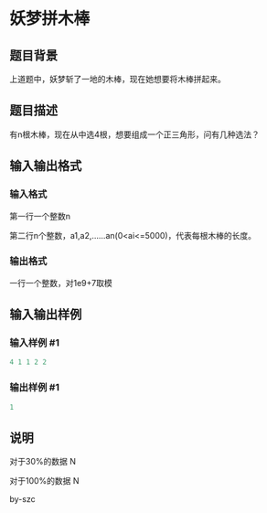 # 妖梦拼木棒

## 题目背景

上道题中，妖梦斩了一地的木棒，现在她想要将木棒拼起来。

## 题目描述

有n根木棒，现在从中选4根，想要组成一个正三角形，问有几种选法？

## 输入输出格式

### 输入格式

第一行一个整数n

第二行n个整数，a1,a2,……an(0<ai<=5000)，代表每根木棒的长度。 

### 输出格式

一行一个整数，对1e9+7取模

## 输入输出样例

### 输入样例 #1

```cpp
4 1 1 2 2
```


### 输出样例 #1

```cpp
1
```


## 说明

对于30%的数据 N

对于100%的数据 N

by-szc

